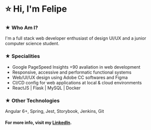 # ⭐ Hi, I'm Felipe

### ★ Who Am I?
I'm a full stack web developer enthusiast of design UI/UX and a junior computer science student.

### ★ Specialities
- Google PageSpeed Insights +90 avaliation in web development
- Responsive, accessive and performatic functional systems
- Web/UI/UX design using Adobe CC softwares and Figma
- CI/CD config for web applications at local & cloud environments
- ReactJS | Flask | MySQL | Docker

### ★ Other Technologies
Angular 6+, Spring, Jest, Storybook, Jenkins, Git

#### For more info, visit my <a href="https://www.linkedin.com/in/alencar-dev/">LinkedIn</a>.
